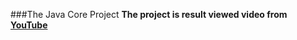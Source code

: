###The Java Core Project
**The project is result viewed video from [YouTube][video]**



[video]:https://www.youtube.com/watch?v=OfbH8dJFz6M